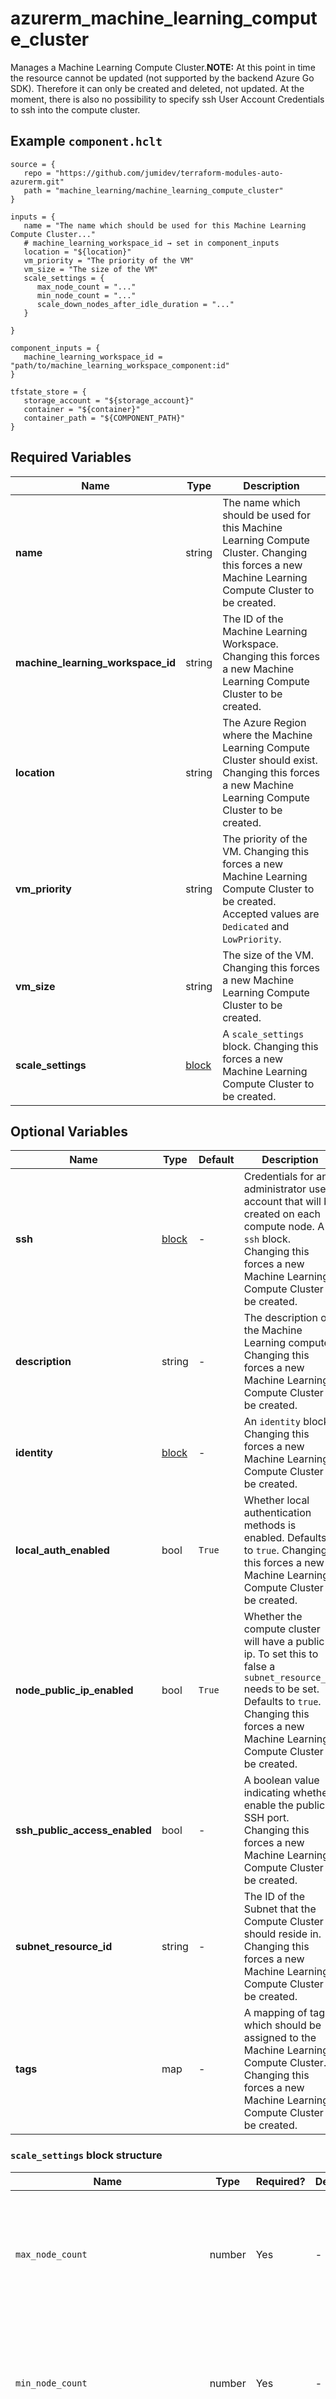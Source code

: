 # azurerm_machine_learning_compute_cluster

Manages a Machine Learning Compute Cluster.**NOTE:** At this point in time the resource cannot be updated (not supported by the backend Azure Go SDK). Therefore it can only be created and deleted, not updated. At the moment, there is also no possibility to specify ssh User Account Credentials to ssh into the compute cluster.

## Example `component.hclt`

```hcl
source = {
   repo = "https://github.com/jumidev/terraform-modules-auto-azurerm.git"   
   path = "machine_learning/machine_learning_compute_cluster"   
}

inputs = {
   name = "The name which should be used for this Machine Learning Compute Cluster..."   
   # machine_learning_workspace_id → set in component_inputs
   location = "${location}"   
   vm_priority = "The priority of the VM"   
   vm_size = "The size of the VM"   
   scale_settings = {
      max_node_count = "..."      
      min_node_count = "..."      
      scale_down_nodes_after_idle_duration = "..."      
   }
   
}

component_inputs = {
   machine_learning_workspace_id = "path/to/machine_learning_workspace_component:id"   
}

tfstate_store = {
   storage_account = "${storage_account}"   
   container = "${container}"   
   container_path = "${COMPONENT_PATH}"   
}

```

## Required Variables

| Name | Type |  Description |
| ---- | --------- |  ----------- |
| **name** | string |  The name which should be used for this Machine Learning Compute Cluster. Changing this forces a new Machine Learning Compute Cluster to be created. | 
| **machine_learning_workspace_id** | string |  The ID of the Machine Learning Workspace. Changing this forces a new Machine Learning Compute Cluster to be created. | 
| **location** | string |  The Azure Region where the Machine Learning Compute Cluster should exist. Changing this forces a new Machine Learning Compute Cluster to be created. | 
| **vm_priority** | string |  The priority of the VM. Changing this forces a new Machine Learning Compute Cluster to be created. Accepted values are `Dedicated` and `LowPriority`. | 
| **vm_size** | string |  The size of the VM. Changing this forces a new Machine Learning Compute Cluster to be created. | 
| **scale_settings** | [block](#scale_settings-block-structure) |  A `scale_settings` block. Changing this forces a new Machine Learning Compute Cluster to be created. | 

## Optional Variables

| Name | Type |  Default  |  Description |
| ---- | --------- |  ----------- | ----------- |
| **ssh** | [block](#ssh-block-structure) |  -  |  Credentials for an administrator user account that will be created on each compute node. A `ssh` block. Changing this forces a new Machine Learning Compute Cluster to be created. | 
| **description** | string |  -  |  The description of the Machine Learning compute. Changing this forces a new Machine Learning Compute Cluster to be created. | 
| **identity** | [block](#identity-block-structure) |  -  |  An `identity` block. Changing this forces a new Machine Learning Compute Cluster to be created. | 
| **local_auth_enabled** | bool |  `True`  |  Whether local authentication methods is enabled. Defaults to `true`. Changing this forces a new Machine Learning Compute Cluster to be created. | 
| **node_public_ip_enabled** | bool |  `True`  |  Whether the compute cluster will have a public ip. To set this to false a `subnet_resource_id` needs to be set. Defaults to `true`. Changing this forces a new Machine Learning Compute Cluster to be created. | 
| **ssh_public_access_enabled** | bool |  -  |  A boolean value indicating whether enable the public SSH port. Changing this forces a new Machine Learning Compute Cluster to be created. | 
| **subnet_resource_id** | string |  -  |  The ID of the Subnet that the Compute Cluster should reside in. Changing this forces a new Machine Learning Compute Cluster to be created. | 
| **tags** | map |  -  |  A mapping of tags which should be assigned to the Machine Learning Compute Cluster. Changing this forces a new Machine Learning Compute Cluster to be created. | 

### `scale_settings` block structure

| Name | Type | Required? | Default | Description |
| ---- | ---- | --------- | ------- | ----------- |
| `max_node_count` | number | Yes | - | Maximum node count. Changing this forces a new Machine Learning Compute Cluster to be created. |
| `min_node_count` | number | Yes | - | Minimal node count. Changing this forces a new Machine Learning Compute Cluster to be created. |
| `scale_down_nodes_after_idle_duration` | string | Yes | - | Node Idle Time Before Scale Down: defines the time until the compute is shutdown when it has gone into Idle state. Is defined according to W3C XML schema standard for duration. Changing this forces a new Machine Learning Compute Cluster to be created. |

### `identity` block structure

| Name | Type | Required? | Default | Description |
| ---- | ---- | --------- | ------- | ----------- |
| `type` | string | Yes | - | Specifies the type of Managed Service Identity that should be configured on this Machine Learning Compute Cluster. Possible values are 'SystemAssigned', 'UserAssigned', 'SystemAssigned, UserAssigned' (to enable both). Changing this forces a new resource to be created. |
| `identity_ids` | string | No | - | Specifies a list of User Assigned Managed Identity IDs to be assigned to this Machine Learning Compute Cluster. Changing this forces a new resource to be created. |

### `ssh` block structure

| Name | Type | Required? | Default | Description |
| ---- | ---- | --------- | ------- | ----------- |
| `admin_username` | string | Yes | - | Name of the administrator user account which can be used to SSH to nodes. Changing this forces a new Machine Learning Compute Cluster to be created. |
| `admin_password` | string | No | - | Password of the administrator user account. Changing this forces a new Machine Learning Compute Cluster to be created. |
| `key_value` | string | No | - | SSH public key of the administrator user account. Changing this forces a new Machine Learning Compute Cluster to be created. |



## Outputs

| Name | Type | Sensitive? | Description |
| ---- | ---- | --------- | --------- |
| **id** | string | No  | The ID of the Machine Learning Compute Cluster. | 
| **identity** | block | No  | An `identity` block, which contains the Managed Service Identity information for this Machine Learning Compute Cluster. | 
| **principal_id** | string | No  | The Principal ID for the Service Principal associated with the Managed Service Identity of this Machine Learning Compute Cluster. | 
| **tenant_id** | string | No  | The Tenant ID for the Service Principal associated with the Managed Service Identity of this Machine Learning Compute Cluster. | 

Additionally, all variables are provided as outputs.
